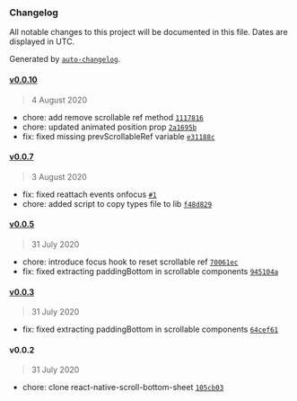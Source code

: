 ### Changelog

All notable changes to this project will be documented in this file. Dates are displayed in UTC.

Generated by [`auto-changelog`](https://github.com/CookPete/auto-changelog).

#### [v0.0.10](https://github.com/gorhom/react-native-bottom-sheet/compare/v0.0.7...v0.0.10)

> 4 August 2020

- chore: add remove scrollable ref method [`1117816`](https://github.com/gorhom/react-native-bottom-sheet/commit/1117816254fd18eb666cdf186263903eab7d051a)
- chore: updated animated position prop [`2a1695b`](https://github.com/gorhom/react-native-bottom-sheet/commit/2a1695b7ac6b93e6cd090a196a191916ab83e88a)
- fix: fixed missing prevScrollableRef variable [`e31188c`](https://github.com/gorhom/react-native-bottom-sheet/commit/e31188c5a821434a1538e6ceb7cc27fefde41a6c)

#### [v0.0.7](https://github.com/gorhom/react-native-bottom-sheet/compare/v0.0.5...v0.0.7)

> 3 August 2020

- fix: fixed reattach events onfocus [`#1`](https://github.com/gorhom/react-native-bottom-sheet/pull/1)
- chore: added script to copy types file to lib [`f48d829`](https://github.com/gorhom/react-native-bottom-sheet/commit/f48d8293d74bba97c4cf596b8f48819c2ae25a00)

#### [v0.0.5](https://github.com/gorhom/react-native-bottom-sheet/compare/v0.0.3...v0.0.5)

> 31 July 2020

- chore: introduce focus hook to reset scrollable ref [`70061ec`](https://github.com/gorhom/react-native-bottom-sheet/commit/70061ec8fb57f41d54b7b9733e2fbc36b8a0f6d8)
- fix: fixed extracting paddingBottom in scrollable components [`945104a`](https://github.com/gorhom/react-native-bottom-sheet/commit/945104ab532eb3cf63ea16cec348f3ef2ad6c584)

#### [v0.0.3](https://github.com/gorhom/react-native-bottom-sheet/compare/v0.0.2...v0.0.3)

> 31 July 2020

- fix: fixed extracting paddingBottom in scrollable components [`64cef61`](https://github.com/gorhom/react-native-bottom-sheet/commit/64cef618cd654486174cc6a8179a76c80ef5d497)

#### v0.0.2

> 31 July 2020

- chore: clone react-native-scroll-bottom-sheet [`105cb03`](https://github.com/gorhom/react-native-bottom-sheet/commit/105cb0334e317d5c4919e77816ee03fb20069eeb)

